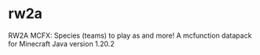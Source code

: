 # rw2a
 RW2A MCFX: Species (teams) to play as and more! A mcfunction datapack for Minecraft Java version 1.20.2

